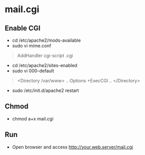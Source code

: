 mail.cgi
========

Enable CGI
----------
* cd /etc/apache2/mods-available
* sudo vi mime.conf
> AddHandler cgi-script .cgi

* cd /etc/apache2/sites-enabled
* sudo vi 000-default
> &lt;Directory /var/www&gt; .. Options +ExecCGI .. &lt;/Directory&gt;

* sudo /etc/init.d/apache2 restart

Chmod
-----
* chmod a+x mail.cgi

Run
---
* Open browser and access http://your.web.server/mail.cgi
